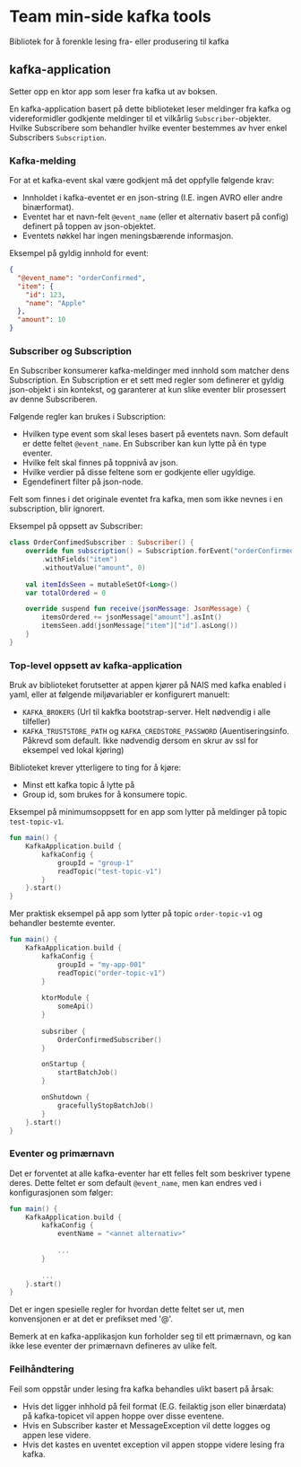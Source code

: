 # Team min-side kafka tools

Bibliotek for å forenkle lesing fra- eller produsering til kafka

## kafka-application

Setter opp en ktor app som leser fra kafka ut av boksen. 

En kafka-application basert på dette biblioteket leser meldinger fra kafka og videreformidler godkjente meldinger til et
vilkårlig `Subscriber`-objekter. Hvilke Subscribere som behandler hvilke eventer bestemmes av hver enkel Subscribers `Subscription`.

### Kafka-melding

For at et kafka-event skal være godkjent må det oppfylle følgende krav:

 - Innholdet i kafka-eventet er en json-string (I.E. ingen AVRO eller andre binærformat).
 - Eventet har et navn-felt `@event_name` (eller et alternativ basert på config) definert på toppen av json-objektet.
 - Eventets nøkkel har ingen meningsbærende informasjon.

Eksempel på gyldig innhold for event:

```json
{
  "@event_name": "orderConfirmed",
  "item": {
    "id": 123,
    "name": "Apple"
  },
  "amount": 10
}
```

### Subscriber og Subscription

En Subscriber konsumerer kafka-meldinger med innhold som matcher dens Subscription. En Subscription er et sett med regler
som definerer et gyldig json-objekt i sin kontekst, og garanterer at kun slike eventer blir prosessert av denne Subscriberen.

Følgende regler kan brukes i Subscription:

 - Hvilken type event som skal leses basert på eventets navn. Som default er dette feltet `@event_name`. En Subscriber kan kun lytte på én type eventer.
 - Hvilke felt skal finnes på toppnivå av json.
 - Hvilke verdier på disse feltene som er godkjente eller ugyldige.
 - Egendefinert filter på json-node. 

Felt som finnes i det originale eventet fra kafka, men som ikke nevnes i en subscription, blir ignorert.

Eksempel på oppsett av Subscriber:

```kotlin
class OrderConfimedSubscriber : Subscriber() {
    override fun subscription() = Subscription.forEvent("orderConfirmed")
        .withFields("item")
        .withoutValue("amount", 0)
    
    val itemIdsSeen = mutableSetOf<Long>()
    var totalOrdered = 0

    override suspend fun receive(jsonMessage: JsonMessage) {
        itemsOrdered += jsonMessage["amount"].asInt()
        itemsSeen.add(jsonMessage["item"]["id"].asLong())
    }
}
```

### Top-level oppsett av kafka-application

Bruk av biblioteket forutsetter at appen kjører på NAIS med 
kafka enabled i yaml, eller at følgende miljøvariabler er konfigurert manuelt:

 - `KAFKA_BROKERS` (Url til kakfka bootstrap-server. Helt nødvendig i alle tilfeller)
 - `KAFKA_TRUSTSTORE_PATH` og `KAFKA_CREDSTORE_PASSWORD` (Auentiseringsinfo. Påkrevd som default. Ikke nødvendig dersom en skrur av ssl for eksempel ved lokal kjøring)

Biblioteket krever ytterligere to ting for å kjøre:

 - Minst ett kafka topic å lytte på
 - Group id, som brukes for å konsumere topic.

Eksempel på minimumsoppsett for en app som lytter på meldinger på topic `test-topic-v1`. 

```kotlin
fun main() {
    KafkaApplication.build {
        kafkaConfig {
            groupId = "group-1"
            readTopic("test-topic-v1")
        }
    }.start()
}
```

Mer praktisk eksempel på app som lytter på topic `order-topic-v1` og behandler bestemte eventer.

```kotlin
fun main() {
    KafkaApplication.build {
        kafkaConfig {
            groupId = "my-app-001"
            readTopic("order-topic-v1")
        }
        
        ktorModule {
            someApi()
        }
        
        subsriber {
            OrderConfirmedSubscriber()
        }

        onStartup {
            startBatchJob()
        }

        onShutdown {
            gracefullyStopBatchJob()
        }
    }.start()
}
```

### Eventer og primærnavn

Det er forventet at alle kafka-eventer har ett felles felt som beskriver typene deres. Dette feltet er som default
`@event_name`, men kan endres ved i konfigurasjonen som følger:

```kotlin
fun main() {
    KafkaApplication.build {
        kafkaConfig {
            eventName = "<annet alternativ>"
            
            ...
        }
        
        ...
    }.start()
}
```

Det er ingen spesielle regler for hvordan dette feltet ser ut, men konvensjonen er at det er prefikset med '@'.

Bemerk at en kafka-applikasjon kun forholder seg til ett primærnavn, og kan ikke lese eventer der primærnavn defineres
av ulike felt.

### Feilhåndtering

Feil som oppstår under lesing fra kafka behandles ulikt basert på årsak:

 - Hvis det ligger inhhold på feil format (E.G. feilaktig json eller binærdata) på kafka-topicet vil appen hoppe over disse eventene. 
 - Hvis en Subscriber kaster et MessageException vil dette logges og appen lese videre.
 - Hvis det kastes en uventet exception vil appen stoppe videre lesing fra kafka. 
